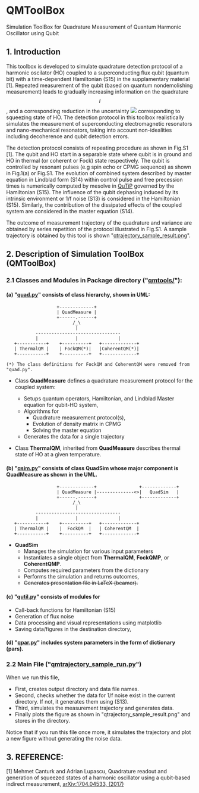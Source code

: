 # QMToolBox
Simulation ToolBox for Quadrature Measurement of Quantum Harmonic Oscillator using Qubit

## 1. Introduction

This toolbox is developed to simulate quadrature detection protocol of a harmonic
oscilator (HO) coupled to a superconducting flux qubit (quantum bit) with 
a time-dependent Hamiltonian (S15) in the supplamentary material [1]. 
Repeated measurement of the qubit (based on quantum nondemolishing measurement)
leads to gradually increasing information on the quadrature $$I$$, and 
a corresponding reduction in the uncertainty
<img src="http://latex.codecogs.com/gif.latex?%5CDelta%20I" /> 
corresponding to squeezing state of HO.
The detection protocol in this toolbox realistically simulates
the measurement of superconducting
electromagnetic resonators and nano-mechanical
resonators, taking into account non-idealities including
decoherence and qubit detection errors. 

The detection protocol consists of repeating procedure as shown in Fig.S1 [1]. 
The qubit and HO start in a separable state where qubit is in ground and HO 
in thermal (or coherent or Fock) state respectively.
The qubit is controlled by resonant pulses (e.g spin echo or CPMG sequence)
as shown in Fig.1(a) or Fig.S1. The evolution of combined system described by 
master equation in Lindblad form (S14) within control pulse and 
free precession times is numerically computed by mesolve in [QuTiP](www.qutip.org) 
governed by the Hamiltonian (S15). 
The influence of the qubit dephasing induced by its intrinsic environment
or 1/f noise (S13) is considered in the Hamiltonian (S15). Similarly, 
the contribution of the dissipated effects of the coupled system 
are considered in the master equation (S14).

The outcome of measurement trajectory of the quadrature and variance 
are obtained by series repetition of the protocol illustrated in Fig.S1.
A sample trajectory is obtained by this tool is shown 
"[qtrajectory_sample_result.png](https://github.com/canturk/qmtoolbox/blob/master/qtrajectory_sample_result.png)".



## 2. Description of Simulation ToolBox (QMToolBox)

### 2.1 Classes and Modules in Package directory ("[qmtools/](https://github.com/canturk/qmtoolbox/blob/master/qmtools)"):
	
#### (a) "[quad.py](https://github.com/canturk/qmtoolbox/blob/master/qmtools/quad.py)" consists of class hierarchy, shown in UML: 
     
                       +-------------+
                       | QuadMeasure |
                       +------.------+
                             /_\
                              |
               --------------------------------
               |              |               |
       +-----------+    +----------+   +-------------+
       | ThermalQM |    | FockQM(*)|   |CoherentQM(*)|
       +-----------+    +----------+   +-------------+
	   
    (*) The class definitions for FockQM and CoherentQM were removed from "quad.py".
	
   
   - Class **QuadMeasure** defines a quadrature measurement protocol for the coupled system: 
	 - Setups quantum operators, Hamiltonian, and Lindblad Master equation for qubit-HO system, 
	 - Algorithms for 
		- Quadrature measurement protocol(s), 
		- Evolution of density matrix in CPMG
		- Solving the master equation
	 - Generates the data for a single trajectory
	
   - Class **ThermalQM**, inherited from **QuadMeasure** describes thermal state of HO
    at a given temperature.
	
#### (b) "[qsim.py](https://github.com/canturk/qmtoolbox/blob/master/qmtools/qsim.py)" consists of class QuadSim whose major component is **QuadMeasure** as shown in the UML.

                       +-------------+                +-------------+
                       | QuadMeasure |--------------<>|   QuadSim   |
                       +------.------+                +-------------+
                             /_\
                              |
               --------------------------------
               |              |               |
       +-----------+    +----------+   +-------------+
       | ThermalQM |    |  FockQM  |   | CoherentQM  |
       +-----------+    +----------+   +-------------+
	 
   - **QuadSim** 
        * Manages the simulation for various input parameters
        * Instantiates a single object from **ThermalQM**, **FockQMP**, or **CoherentQMP**. 
		* Computes required parameters from the dictionary 
		* Performs the simulation and returns outcomes, 
		* ~~Generates presentation file in LaTeX (beamer).~~ 
		
	
#### (c) "[qutil.py](https://github.com/canturk/qmtoolbox/blob/master/qmtools/qutil.py)" consists of modules for 
   - Call-back functions for Hamiltonian (S15) 
   - Generation of flux noise
   - Data processing and  visual representations using matplotlib
   - Saving data/figures in the destination directory, 
		
#### (d) "[qpar.py](https://github.com/canturk/qmtoolbox/blob/master/qmtools/qpar.py)" includes system parameters in the form of dictionary (pars).


### 2.2 Main File ("[qmtrajectory_sample_run.py](https://github.com/canturk/qmtoolbox/blob/master/qmtrajectory_sample_run.py)")
 When we run this file, 
 - First, creates output directory and data file names.
 - Second, checks whether the data for 1/f noise exist in the current directory. 
 If not, it generates them using (S13).
 - Third, simulates the measurement trajectory and generates data. 
 - Finally plots the figure as shown in "qtrajectory_sample_result.png" and stores
 in the directory.
 
 Notice that if you run this file once more, it simulates the trajectory and plot a new figure 
 without generating the noise data.
	
	
## 3. REFERENCE: 

[1] Mehmet Canturk and Adrian Lupascu, Quadrature readout and generation 
of squeezed states of a harmonic oscillator using a qubit-based indirect 
measurement, [arXiv:1704.04533, (2017)](https://arxiv.org/pdf/1704.04533.pdf)



